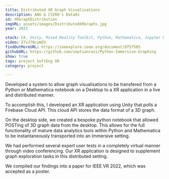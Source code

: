 ```yaml
---
title: Distributed XR Graph Visualisations
description: ANU & CSIRO's Data61 
id: XRGraphDistribution
imgURL: assets/images/DistributedXRGraphs.jpg 
year: 2021

stack: C#, Unity, Mixed Reality Toolkit, Python, Mathematica, Jupyter Notebook, Firebase, Mendeley, LaTex, Git
video: Z7vJ7QcyWZU 
findOutMoreURL: https://ieeexplore.ieee.org/document/9757505
githubURL: https://github.com/septianrazi/Python-Immersive-Graphing
show: true
tags: project SoftEng XR
category: project

--- 
```

  Developed a system to allow graph visualisations to be transfered from a Python or Mathematica notebook on a Desktop to a XR application in a live and distributed manner.

  To accomplish this, I developed an XR application using Unity that polls a Firebase Cloud API. This cloud API stores the data format of a 3D graph.

  On the desktop side, we created a bespoke python notebook that allowed POSTing of 3D graph data from the desktop. This allows for the full functionality of mature data analytics tools within Python and Mathematica to be instantaneously transported into an Immersive setting.

  We had performed several expert user tests in a completely virtual manner through video conferencing. Our XR application is designed to supplement graph exploration tasks in this distributed setting.

  We compiled our findings into a paper for IEEE VR 2022, which was accepted as a poster.
